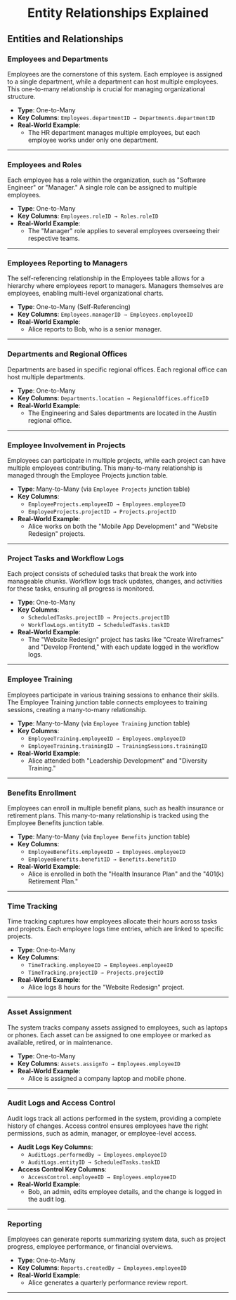 <div style="text-align: center;">
<h1 style="font-weight: bold;">Entity Relationships Explained</h1>
</div>

## **Entities and Relationships**

### **Employees and Departments**
Employees are the cornerstone of this system. Each employee is assigned to a single department, while a department can host multiple employees. This one-to-many relationship is crucial for managing organizational structure.

- **Type**: One-to-Many  
- **Key Columns**: `Employees.departmentID → Departments.departmentID`  
- **Real-World Example**:  
  - The HR department manages multiple employees, but each employee works under only one department.

---

### **Employees and Roles**
Each employee has a role within the organization, such as "Software Engineer" or "Manager." A single role can be assigned to multiple employees.

- **Type**: One-to-Many  
- **Key Columns**: `Employees.roleID → Roles.roleID`  
- **Real-World Example**:  
  - The "Manager" role applies to several employees overseeing their respective teams.

---

### **Employees Reporting to Managers**
The self-referencing relationship in the Employees table allows for a hierarchy where employees report to managers. Managers themselves are employees, enabling multi-level organizational charts.

- **Type**: One-to-Many (Self-Referencing)  
- **Key Columns**: `Employees.managerID → Employees.employeeID`  
- **Real-World Example**:  
  - Alice reports to Bob, who is a senior manager.

---

### **Departments and Regional Offices**
Departments are based in specific regional offices. Each regional office can host multiple departments.

- **Type**: One-to-Many  
- **Key Columns**: `Departments.location → RegionalOffices.officeID`  
- **Real-World Example**:  
  - The Engineering and Sales departments are located in the Austin regional office.

---

### **Employee Involvement in Projects**
Employees can participate in multiple projects, while each project can have multiple employees contributing. This many-to-many relationship is managed through the Employee Projects junction table.

- **Type**: Many-to-Many (via `Employee Projects` junction table)  
- **Key Columns**:  
  - `EmployeeProjects.employeeID → Employees.employeeID`  
  - `EmployeeProjects.projectID → Projects.projectID`  
- **Real-World Example**:  
  - Alice works on both the "Mobile App Development" and "Website Redesign" projects.

---

### **Project Tasks and Workflow Logs**
Each project consists of scheduled tasks that break the work into manageable chunks. Workflow logs track updates, changes, and activities for these tasks, ensuring all progress is monitored.

- **Type**: One-to-Many  
- **Key Columns**:  
  - `ScheduledTasks.projectID → Projects.projectID`  
  - `WorkflowLogs.entityID → ScheduledTasks.taskID`  
- **Real-World Example**:  
  - The "Website Redesign" project has tasks like "Create Wireframes" and "Develop Frontend," with each update logged in the workflow logs.

---

### **Employee Training**
Employees participate in various training sessions to enhance their skills. The Employee Training junction table connects employees to training sessions, creating a many-to-many relationship.

- **Type**: Many-to-Many (via `Employee Training` junction table)  
- **Key Columns**:  
  - `EmployeeTraining.employeeID → Employees.employeeID`  
  - `EmployeeTraining.trainingID → TrainingSessions.trainingID`  
- **Real-World Example**:  
  - Alice attended both "Leadership Development" and "Diversity Training."

---

### **Benefits Enrollment**
Employees can enroll in multiple benefit plans, such as health insurance or retirement plans. This many-to-many relationship is tracked using the Employee Benefits junction table.

- **Type**: Many-to-Many (via `Employee Benefits` junction table)  
- **Key Columns**:  
  - `EmployeeBenefits.employeeID → Employees.employeeID`  
  - `EmployeeBenefits.benefitID → Benefits.benefitID`  
- **Real-World Example**:  
  - Alice is enrolled in both the "Health Insurance Plan" and the "401(k) Retirement Plan."

---

### **Time Tracking**
Time tracking captures how employees allocate their hours across tasks and projects. Each employee logs time entries, which are linked to specific projects.

- **Type**: One-to-Many  
- **Key Columns**:  
  - `TimeTracking.employeeID → Employees.employeeID`  
  - `TimeTracking.projectID → Projects.projectID`  
- **Real-World Example**:  
  - Alice logs 8 hours for the "Website Redesign" project.

---

### **Asset Assignment**
The system tracks company assets assigned to employees, such as laptops or phones. Each asset can be assigned to one employee or marked as available, retired, or in maintenance.

- **Type**: One-to-Many  
- **Key Columns**: `Assets.assignTo → Employees.employeeID`  
- **Real-World Example**:  
  - Alice is assigned a company laptop and mobile phone.

---

### **Audit Logs and Access Control**
Audit logs track all actions performed in the system, providing a complete history of changes. Access control ensures employees have the right permissions, such as admin, manager, or employee-level access.

- **Audit Logs Key Columns**:  
  - `AuditLogs.performedBy → Employees.employeeID`  
  - `AuditLogs.entityID → ScheduledTasks.taskID`  
- **Access Control Key Columns**:  
  - `AccessControl.employeeID → Employees.employeeID`  
- **Real-World Example**:  
  - Bob, an admin, edits employee details, and the change is logged in the audit log.

---

### **Reporting**
Employees can generate reports summarizing system data, such as project progress, employee performance, or financial overviews.

- **Type**: One-to-Many  
- **Key Columns**: `Reports.createdBy → Employees.employeeID`  
- **Real-World Example**:  
  - Alice generates a quarterly performance review report.

---